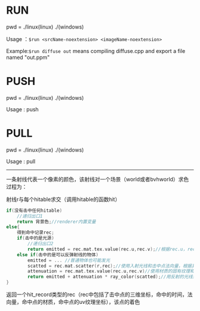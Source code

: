 # RUN

pwd = ./linux(linux)	./(windows)

Usage ：`$run <srcName-noextension> <imageName-noextension>`

Example:`$run diffuse out` means compiling diffuse.cpp and export a file named "out.ppm"

# PUSH

pwd = ./linux(linux)	./(windows)

Usage : push

# PULL

pwd = ./linux(linux)	./(windows)

Usage : pull

---

一条射线代表一个像素的颜色，该射线对一个场景（world或者bvhworld）求色过程为：

射线r与每个hitable求交（调用hitable的函数hit）

```c++
if(没有击中任何hitable)
    //递归出口1
    return 背景色;//renderer内置变量
else{
	得到命中记录rec;
    if(击中的是光源)
        //递归出口2
        return emitted = rec.mat.tex.value(rec.u,rec.v);//根据rec.u，rec.v对rec.mat_ptr.texture进行采样
    else if(击中的是可以反弹射线的物体)
    	emitted = ... //普通物体也可能发光
        scatted = rec.mat.scatter(r,rec);//使用入射光线和击中点法向量，根据具体的mat的算法得到反射光线的方向，再组合rec.pos即击中点的坐标得到反射光线的完整定义
    	attenuation = rec.mat.tex.value(rec.u,rec.v)//使用材质的固有纹理和rec的u,v坐标着色
        return emitted + attenuation * ray_color(scatted);//用反射的光线递归着色，系数为固有着色结果
}
```

返回一个hit_record类型的rec（rec中包括了击中点的三维坐标，命中的时间，法向量，命中点的材质，命中点的uv纹理坐标），该点的着色
